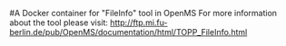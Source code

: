 #A Docker container for "FileInfo" tool in OpenMS
For more information about the tool please visit:
http://ftp.mi.fu-berlin.de/pub/OpenMS/documentation/html/TOPP_FileInfo.html
